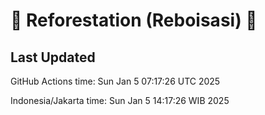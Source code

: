 
# 🌳 Reforestation (Reboisasi) 🌲

## Last Updated

GitHub Actions time: Sun Jan  5 07:17:26 UTC 2025

Indonesia/Jakarta time: Sun Jan  5 14:17:26 WIB 2025
